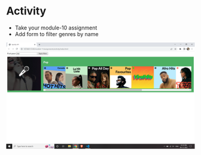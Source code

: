 # Activity

- Take your module-10 assignment
- Add form to filter genres by name

![image info](../assignments/activity/Module11Activity.png)